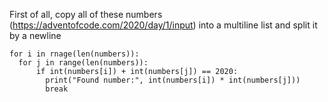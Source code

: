 First of all, copy all of these numbers (https://adventofcode.com/2020/day/1/input) into a multiline list and split it by a newline

```
for i in rnage(len(numbers)):
  for j in range(len(numbers)):
      if int(numbers[i]) + int(numbers[j]) == 2020:
        print("Found number:", int(numbers[i]) * int(numbers[j]))
        break
```
